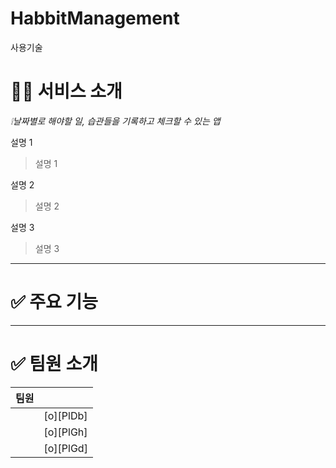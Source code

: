 # HabbitManagement
사용기술
# 🧑‍💻 서비스 소개

_❕날짜별로 해야할 일, 습관들을 기록하고 체크할 수 있는 앱_

설명 1
> 설명 1

설명 2
> 설명 2

설명 3
> 설명 3
---
# ✅ 주요 기능

---
# ✅  팀원 소개
| 팀원 |  |
| ------ | ------ |
|  | [o][PlDb] |
|  | [o][PlGh] |
|  | [o][PlGd] |





